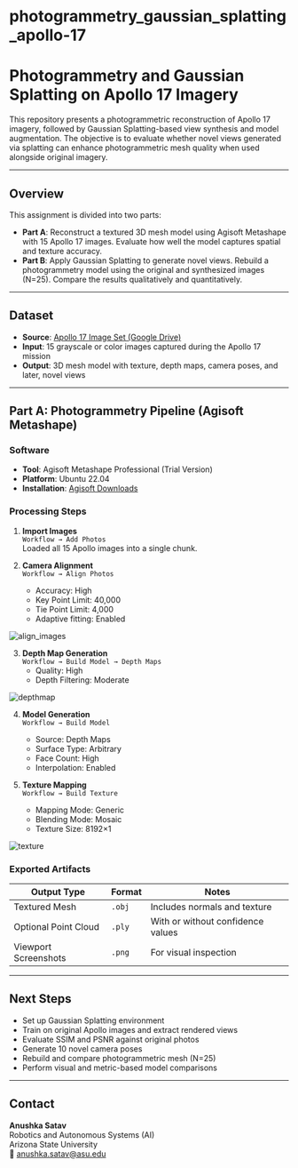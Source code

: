 # photogrammetry_gaussian_splatting_apollo-17
# Photogrammetry and Gaussian Splatting on Apollo 17 Imagery

This repository presents a photogrammetric reconstruction of Apollo 17 imagery, followed by Gaussian Splatting-based view synthesis and model augmentation. The objective is to evaluate whether novel views generated via splatting can enhance photogrammetric mesh quality when used alongside original imagery.

---

## Overview

This assignment is divided into two parts:

- **Part A**: Reconstruct a textured 3D mesh model using Agisoft Metashape with 15 Apollo 17 images. Evaluate how well the model captures spatial and texture accuracy.
- **Part B**: Apply Gaussian Splatting to generate novel views. Rebuild a photogrammetry model using the original and synthesized images (N=25). Compare the results qualitatively and quantitatively.

---

## Dataset

- **Source**: [Apollo 17 Image Set (Google Drive)](https://drive.google.com/drive/folders/18t2fq0a8yKQDM4BYSeuSHrAbmJujMYLO?usp=drive_link)  
- **Input**: 15 grayscale or color images captured during the Apollo 17 mission  
- **Output**: 3D mesh model with texture, depth maps, camera poses, and later, novel views

---

## Part A: Photogrammetry Pipeline (Agisoft Metashape)

### Software

- **Tool**: Agisoft Metashape Professional (Trial Version)
- **Platform**: Ubuntu 22.04
- **Installation**: [Agisoft Downloads](https://www.agisoft.com/downloads/installer/)

### Processing Steps

1. **Import Images**  
   `Workflow → Add Photos`  
   Loaded all 15 Apollo images into a single chunk.

2. **Camera Alignment**  
   `Workflow → Align Photos`  
   - Accuracy: High  
   - Key Point Limit: 40,000  
   - Tie Point Limit: 4,000  
   - Adaptive fitting: Enabled

![align_images](https://github.com/user-attachments/assets/bb48ad36-9dba-4b64-b9ef-6e5ee57ea1dc)

3. **Depth Map Generation**  
   `Workflow → Build Model → Depth Maps`  
   - Quality: High  
   - Depth Filtering: Moderate

![depthmap](https://github.com/user-attachments/assets/26e28965-d76d-4e6d-9729-a7ef313ffcd0)


4. **Model Generation**  
   `Workflow → Build Model`  
   - Source: Depth Maps  
   - Surface Type: Arbitrary  
   - Face Count: High  
   - Interpolation: Enabled

5. **Texture Mapping**  
   `Workflow → Build Texture`  
   - Mapping Mode: Generic  
   - Blending Mode: Mosaic  
   - Texture Size: 8192×1

![texture](https://github.com/user-attachments/assets/078b687b-b541-42f2-b1cc-f4ca7be413e6)


### Exported Artifacts

| Output Type        | Format | Notes                             |
|--------------------|--------|-----------------------------------|
| Textured Mesh      | `.obj` | Includes normals and texture      |
| Optional Point Cloud | `.ply` | With or without confidence values |
| Viewport Screenshots | `.png` | For visual inspection             |

---

## Next Steps

- Set up Gaussian Splatting environment
- Train on original Apollo images and extract rendered views
- Evaluate SSIM and PSNR against original photos
- Generate 10 novel camera poses
- Rebuild and compare photogrammetric mesh (N=25)  
- Perform visual and metric-based model comparisons

---

## Contact

**Anushka Satav**  
Robotics and Autonomous Systems (AI)  
Arizona State University  
📧 anushka.satav@asu.edu
